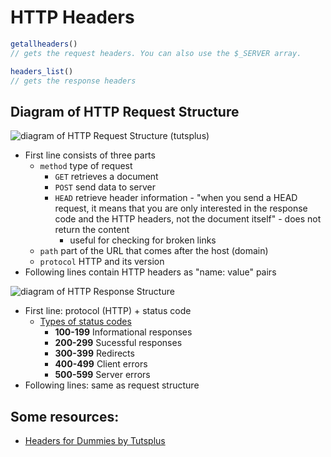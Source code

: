 # HTTP Headers

```php
getallheaders()
// gets the request headers. You can also use the $_SERVER array.

headers_list()
// gets the response headers
```

## Diagram of HTTP Request Structure
![diagram of HTTP Request Structure (tutsplus)](https://cdn.tutsplus.com/net/uploads/legacy/511_http/request_header.png)

- First line consists of three parts
  - `method` type of request
    - `GET` retrieves a document
    - `POST` send data to server
    - `HEAD` retrieve header information - "when you send a HEAD request, it means that you are only interested in the response code and the HTTP headers, not the document itself" - does not return the content
      - useful for checking for broken links
  - `path` part of the URL that comes after the host (domain)
  - `protocol` HTTP and its version
- Following lines contain HTTP headers as "name: value" pairs

![diagram of HTTP Response Structure](https://cdn.tutsplus.com/net/uploads/legacy/511_http/response_header.png)

- First line: protocol (HTTP) + status code
  - [Types of status codes](https://developer.mozilla.org/en-US/docs/Web/HTTP/Status)
    - **100-199** Informational responses
    - **200-299** Sucessful responses
    - **300-399** Redirects
    - **400-499** Client errors
    - **500-599** Server errors
- Following lines: same as request structure

## Some resources:
- [Headers for Dummies by Tutsplus](https://code.tutsplus.com/tutorials/http-headers-for-dummies--net-8039)